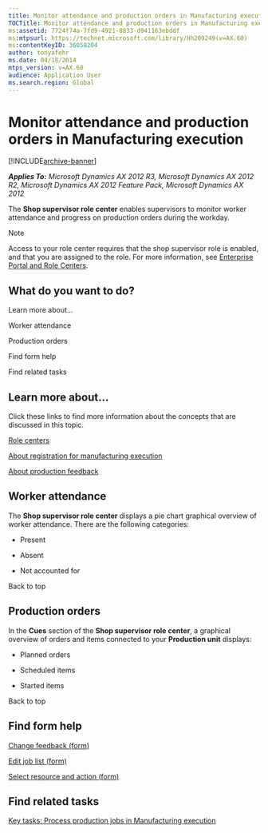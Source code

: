```yaml
---
title: Monitor attendance and production orders in Manufacturing execution
TOCTitle: Monitor attendance and production orders in Manufacturing execution
ms:assetid: 7724f74a-7fd9-4921-8833-d941163ebddf
ms:mtpsurl: https://technet.microsoft.com/library/Hh209249(v=AX.60)
ms:contentKeyID: 36058204
author: tonyafehr
ms.date: 04/18/2014
mtps_version: v=AX.60
audience: Application User
ms.search.region: Global
---
```


# Monitor attendance and production orders in Manufacturing execution 


[!INCLUDE[archive-banner](includes/archive-banner.md)]


_**Applies To:** Microsoft Dynamics AX 2012 R3, Microsoft Dynamics AX 2012 R2, Microsoft Dynamics AX 2012 Feature Pack, Microsoft Dynamics AX 2012_

The **Shop supervisor role center** enables supervisors to monitor worker attendance and progress on production orders during the workday.


> [!NOTE]
> <P>Access to your role center requires that the shop supervisor role is enabled, and that you are assigned to the role. For more information, see <A href="enterprise-portal-and-role-centers.md">Enterprise Portal and Role Centers</A>.</P>



## What do you want to do?

Learn more about...

Worker attendance

Production orders

Find form help

Find related tasks

## Learn more about...

Click these links to find more information about the concepts that are discussed in this topic.

[Role centers](role-centers.md)

[About registration for manufacturing execution](about-registration-for-manufacturing-execution.md)

[About production feedback](about-production-feedback.md)

## Worker attendance

The **Shop supervisor role center** displays a pie chart graphical overview of worker attendance. There are the following categories:

  - Present

  - Absent

  - Not accounted for

Back to top

## Production orders

In the **Cues** section of the **Shop supervisor role center**, a graphical overview of orders and items connected to your **Production unit** displays:

  - Planned orders

  - Scheduled items

  - Started items

Back to top

## Find form help

[Change feedback (form)](https://technet.microsoft.com/library/aa585926\(v=ax.60\))

[Edit job list (form)](https://technet.microsoft.com/library/hh209583\(v=ax.60\))

[Select resource and action (form)](https://technet.microsoft.com/library/hh242202\(v=ax.60\))

## Find related tasks

[Key tasks: Process production jobs in Manufacturing execution](key-tasks-process-production-jobs-in-manufacturing-execution.md)

  


